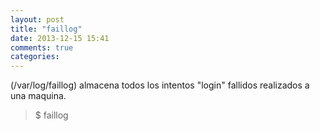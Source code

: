 ```yaml
---
layout: post
title: "faillog"
date: 2013-12-15 15:41
comments: true
categories: 
---
```

(/var/log/faillog) almacena todos los intentos "login" fallidos realizados a una maquina.

>$ faillog

